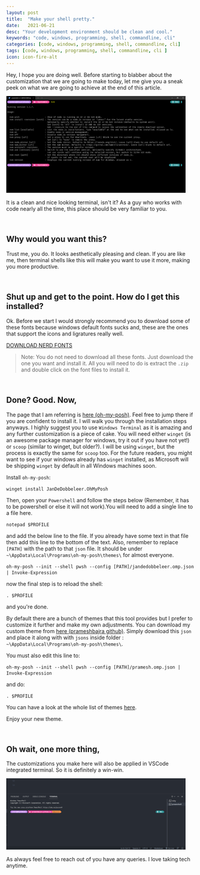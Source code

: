 ```yaml
---
layout: post
title:  "Make your shell pretty."
date:   2021-06-21
desc: "Your development environment should be clean and cool."
keywords: "code, windows, programming, shell, commandline, cli"
categories: [code, windows, programming, shell, commandline, cli]
tags: [code, windows, programming, shell, commandline, cli ]
icon: icon-fire-alt
---
```


Hey, I hope you are doing well. Before starting to blabber about the customization that we are going to make today, let me give you a sneak peek on what we are going to achieve at the end of this article.

<img src="/static/assets/img/blog/powershell/prettypowershell.png" width="95%">

It is a clean and nice looking terminal, isn't it? As a guy who works with code nearly all the time, this place should be very familiar to you. 

<br>

## Why would you want this?

Trust me, you do. It looks aesthetically pleasing and clean. If you are like me, then terminal shells like this will make you want to use it more, making you more productive.

<br>

## Shut up and get to the point. How do I get this installed?

Ok. Before we start I would strongly recommend you to download some of these fonts because windows default fonts sucks and, these are the ones that support the icons and ligratures really well.

<a href="https://www.nerdfonts.com/font-downloads" target="_blank"> DOWNLOAD NERD FONTS</a>

> Note: You do not need to download all these fonts. Just download the one you want and install it. All you will need to do is extract the `.zip` and double click on the font files to install it.

<br>

## Done? Good. Now,

The page that I am referring is <a href="https://ohmyposh.dev/docs/windows" target="_blank">here (oh-my-posh)</a>. Feel free to jump there if you are confident to install it. I will walk you through the installation steps anyways. I highly suggest you to use `Windows Terminal` as it is amazing and any further customization is a piece of cake.
You will need either `winget` (is an awesome package manager for windows, try it out if you have not yet!) or `scoop` (similar to winget, but older?).
I will be using `winget`, but the process is exactly the same for `scoop` too. For the future readers, you might want to see if your windows already has `winget` installed, as Microsoft will be shipping `winget` by default in all Windows machines soon.

Install `oh-my-posh`:

    winget install JanDeDobbeleer.OhMyPosh


Then, open your `Powershell` and follow the steps below (Remember, it has to be powershell or else it will not work).You will need to add a single line to a file here.

    notepad $PROFILE

and add the below line to the file. If you already have some text in that file then add this line to the bottom of the text. Also, remember to replace `[PATH]` with the path to that `json` file. It should be under `~\AppData\Local\Programs\oh-my-posh\themes\` for almost everyone.

    oh-my-posh --init --shell pwsh --config [PATH]/jandedobbeleer.omp.json | Invoke-Expression

now the final step is to reload the shell:
    
    . $PROFILE

and you're done.


By default there are a bunch of themes that this tool provides but I prefer to customize it further and make my own adjustments.
You can download my custom theme from <a href="https://gist.githubusercontent.com/prameshbajra/42dff56bbd229bad9ca8f5571d70c8cc/raw/dc145db13e2c86e57523290d71e0ee53d239b1be/pramesh.omp.json" target="_blank">here (prameshbajra github)</a>. Simply download this `json` and place it along with with `jsons` inside folder : `~\AppData\Local\Programs\oh-my-posh\themes\`.

You must also edit this line to:

    oh-my-posh --init --shell pwsh --config [PATH]/pramesh.omp.json | Invoke-Expression 

and do:

    . $PROFILE

You can have a look at the whole list of themes <a href="" target="_blank"> here</a>.

Enjoy your new theme. 

<br>

## Oh wait, one more thing,

The customizations you make here will also be applied in VSCode integrated terminal. So it is definitely a win-win.

<img src="/static/assets/img/blog/powershell/vscodepowershell.png" width="95%">

<br>

As always feel free to reach out of you have any queries. I love taking tech anytime. 

    
